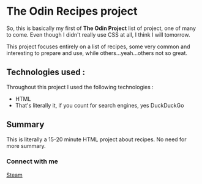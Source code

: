 # The Odin Recipes project

So, this is basically my first of **The Odin Project** list of project, one of many to come. Even though I didn't really use CSS at all, I think I will tomorrow.

This project focuses entirely on a list of recipes, some very common and interesting to prepare and use, while others...yeah...others not so great.

## Technologies used :

Throughout this project I used the following technologies :

-  HTML
-  That's literally it, if you count for search engines, yes DuckDuckGo

## Summary

This is literally a 15-20 minute HTML project about recipes. No need for more summary.

### Connect with me

[Steam](https://steamcommunity.com/profiles/76561198323410754/)
